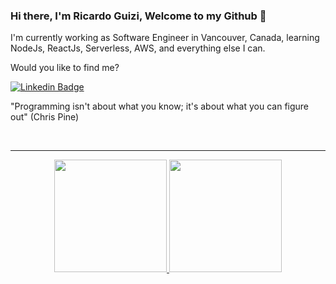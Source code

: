 ### Hi there, I'm Ricardo Guizi, Welcome to my Github 👋

I'm currently working as Software Engineer in Vancouver, Canada, learning NodeJs, ReactJs, Serverless, AWS, and everything else I can.

Would you like to find me?

[![Linkedin Badge](https://img.shields.io/badge/-LinkedIn-blue?style=flat-square&logo=Linkedin&logoColor=white&link=https://www.linkedin.com/in/ricardo-guizi)](https://www.linkedin.com/in/ricardo-guizi)

"Programming isn't about what you know; it's about what you can figure out" (Chris Pine)

<br/>
<hr />

<div align="center">
  <a href="https://github.com/GuiziBr">
  <img height="180em" src="https://github-readme-stats.vercel.app/api?username=GuiziBr&show_icons=true&theme=gradient&include_all_commits=true&count_private=true"/>
  <img height="180em" src="https://github-readme-stats.vercel.app/api/top-langs/?username=GuiziBr&layout=compact&langs_count=7&theme=gradient"/>
</div>
